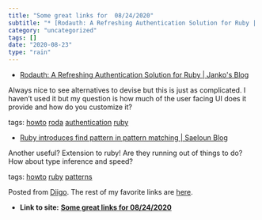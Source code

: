 ```yaml
---
title: "Some great links for  08/24/2020"
subtitle: "* [Rodauth: A Refreshing Authentication Solution for Ruby | Janko's Blog](<https://janko.io/rodauth-..."
category: "uncategorized"
tags: []
date: "2020-08-23"
type: "rain"
---
```

* [Rodauth: A Refreshing Authentication Solution for Ruby | Janko's Blog](<https://janko.io/rodauth-a-refreshing-authentication-solution-for-ruby/>)

Always nice to see alternatives to devise but this is just as complicated. I
haven’t used it but my question is how much of the user facing UI does it
provide and how do you customize it?

tags: [howto](<https://www.diigo.com/user/pitosalas/howto>)
[roda](<https://www.diigo.com/user/pitosalas/roda>)
[authentication](<https://www.diigo.com/user/pitosalas/authentication>)
[ruby](<https://www.diigo.com/user/pitosalas/ruby>)

  * [Ruby introduces find pattern in pattern matching | Saeloun Blog](<https://blog.saeloun.com/2020/08/17/find-pattern-in-pattern-matching>)

Another useful? Extension to ruby! Are they running out of things to do? How
about type inference and speed?

tags: [howto](<https://www.diigo.com/user/pitosalas/howto>)
[ruby](<https://www.diigo.com/user/pitosalas/ruby>)
[patterns](<https://www.diigo.com/user/pitosalas/patterns>)

Posted from [Diigo](<https://www.diigo.com>). The rest of my favorite links
are [here](<https://www.diigo.com/user/pitosalas>).


* **Link to site:** **[Some great links for  08/24/2020](None)**